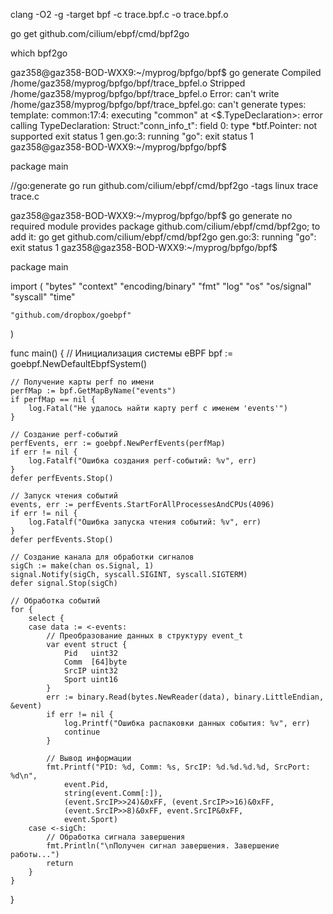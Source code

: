 clang -O2 -g -target bpf -c trace.bpf.c -o trace.bpf.o

go get github.com/cilium/ebpf/cmd/bpf2go

which bpf2go


gaz358@gaz358-BOD-WXX9:~/myprog/bpfgo/bpf$ go generate
Compiled /home/gaz358/myprog/bpfgo/bpf/trace_bpfel.o
Stripped /home/gaz358/myprog/bpfgo/bpf/trace_bpfel.o
Error: can't write /home/gaz358/myprog/bpfgo/bpf/trace_bpfel.go: can't generate types: template: common:17:4: executing "common" at <$.TypeDeclaration>: error calling TypeDeclaration: Struct:"conn_info_t": field 0: type *btf.Pointer: not supported
exit status 1
gen.go:3: running "go": exit status 1
gaz358@gaz358-BOD-WXX9:~/myprog/bpfgo/bpf$ 





package main

//go:generate go run github.com/cilium/ebpf/cmd/bpf2go -tags linux trace trace.c


gaz358@gaz358-BOD-WXX9:~/myprog/bpfgo/bpf$ go generate
no required module provides package github.com/cilium/ebpf/cmd/bpf2go; to add it:
        go get github.com/cilium/ebpf/cmd/bpf2go
gen.go:3: running "go": exit status 1
gaz358@gaz358-BOD-WXX9:~/myprog/bpfgo/bpf$ 






package main

import (
	"bytes"
	"context"
	"encoding/binary"
	"fmt"
	"log"
	"os"
	"os/signal"
	"syscall"
	"time"

	"github.com/dropbox/goebpf"
)

func main() {
	// Инициализация системы eBPF
	bpf := goebpf.NewDefaultEbpfSystem()

	// Получение карты perf по имени
	perfMap := bpf.GetMapByName("events")
	if perfMap == nil {
		log.Fatal("Не удалось найти карту perf с именем 'events'")
	}

	// Создание perf-событий
	perfEvents, err := goebpf.NewPerfEvents(perfMap)
	if err != nil {
		log.Fatalf("Ошибка создания perf-событий: %v", err)
	}
	defer perfEvents.Stop()

	// Запуск чтения событий
	events, err := perfEvents.StartForAllProcessesAndCPUs(4096)
	if err != nil {
		log.Fatalf("Ошибка запуска чтения событий: %v", err)
	}
	defer perfEvents.Stop()

	// Создание канала для обработки сигналов
	sigCh := make(chan os.Signal, 1)
	signal.Notify(sigCh, syscall.SIGINT, syscall.SIGTERM)
	defer signal.Stop(sigCh)

	// Обработка событий
	for {
		select {
		case data := <-events:
			// Преобразование данных в структуру event_t
			var event struct {
				Pid   uint32
				Comm  [64]byte
				SrcIP uint32
				Sport uint16
			}
			err := binary.Read(bytes.NewReader(data), binary.LittleEndian, &event)
			if err != nil {
				log.Printf("Ошибка распаковки данных события: %v", err)
				continue
			}

			// Вывод информации
			fmt.Printf("PID: %d, Comm: %s, SrcIP: %d.%d.%d.%d, SrcPort: %d\n",
				event.Pid,
				string(event.Comm[:]),
				(event.SrcIP>>24)&0xFF, (event.SrcIP>>16)&0xFF,
				(event.SrcIP>>8)&0xFF, event.SrcIP&0xFF,
				event.Sport)
		case <-sigCh:
			// Обработка сигнала завершения
			fmt.Println("\nПолучен сигнал завершения. Завершение работы...")
			return
		}
	}
}
